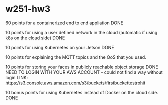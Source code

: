 # w251-hw3
60 points for a containerized end to end appliation DONE

10 points for using a user defined network in the cloud (automatic if using k8s on the cloud side) DONE

10 points for using Kubernetes on your Jetson DONE

10 points for explaining the MQTT topics and the QoS that you used.
  
10 points for storing your faces in publicly reachable object storage DONE
  NEED TO LOGIN WITH YOUR AWS ACCOUNT - could not find a way without login
  LINK: https://s3.console.aws.amazon.com/s3/buckets/firstbuckettestrohit
  
10 bonus points for using Kubernetes instead of Docker on the cloud side. DONE
